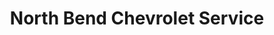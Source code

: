---
title: "North Bend Chevrolet Service"
url: /north-bend/north-bend-chevrolet-service/
shop: car repair
---